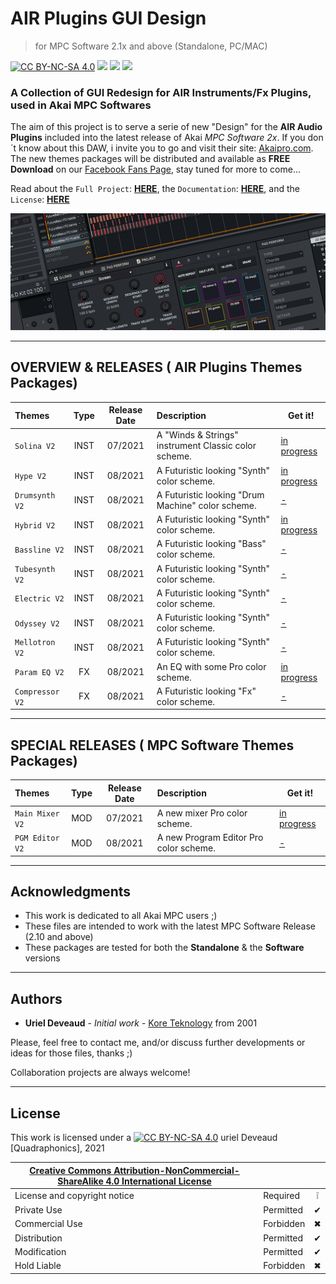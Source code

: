 # AIR Plugins GUI Design 
> for MPC Software 2.1x and above (Standalone, PC/MAC)

[![CC BY-NC-SA 4.0][cc-by-nc-sa-shield]][cc-by-nc-sa] <img src="https://img.shields.io/badge/Code-XML-blue.svg" /> <img src="https://img.shields.io/badge/Images-PNG-purple.svg" /> <img src="https://img.shields.io/badge/AKAI-AIR Plugins-red.svg" />

### A Collection of GUI Redesign for AIR Instruments/Fx Plugins, used in Akai MPC Softwares

The aim of this project is to serve a serie of new "Design" for the **AIR Audio Plugins** included into the latest release of Akai *MPC Software 2x*. If you don´t know about this DAW, i invite you to go and visit their site: [Akaipro.com](https://www.akaipro.com/mpc-software). 
The new themes packages will be distributed and available as **FREE Download** on our [Facebook Fans Page](https://www.facebook.com/groups/2455369201273499), stay tuned for more to come... 

Read about the `Full Project`: **[HERE](PROJECT.md)**, the `Documentation`: **[HERE](Documentation/DOCUMENTATION.md)**, and the `License`: **[HERE](#license)**

![logo](https://github.com/KoreTeknology/AIR-Plugins-GUI-Design-for-MPC-Software/blob/main/Documentation/images/header_project.png)

---

## OVERVIEW & RELEASES  ( AIR Plugins Themes Packages) 

| Themes | Type | Release Date | Description | Get it! |
| :--- | :---: | :---: | :--- | --- |
| `Solina V2` | INST | 07/2021 | A "Winds & Strings" instrument Classic color scheme. | [in progress]() |
| `Hype V2` | INST | 08/2021 | A Futuristic looking "Synth" color scheme. | [in progress]()|
| `Drumsynth V2` | INST | 08/2021 | A Futuristic looking "Drum Machine" color scheme. | [-]()|
| `Hybrid V2` | INST | 08/2021 | A Futuristic looking "Synth" color scheme. | [in progress]()|
| `Bassline V2` | INST | 08/2021 | A Futuristic looking "Bass" color scheme. | [-]()|
| `Tubesynth V2` | INST | 08/2021 | A Futuristic looking "Synth" color scheme. | [-]()|
| `Electric V2` | INST | 08/2021 | A Futuristic looking "Synth" color scheme. | [-]()|
| `Odyssey V2` | INST | 08/2021 | A Futuristic looking "Synth" color scheme. | [-]()|
| `Mellotron V2` | INST | 08/2021 | A Futuristic looking "Synth" color scheme. | [-]()|
| `Param EQ V2` | FX | 08/2021 | An EQ with some Pro color scheme. | [in progress]()|
| `Compressor V2` | FX | 08/2021 | A Futuristic looking "Fx" color scheme. | [-]()|

---

## SPECIAL RELEASES  ( MPC Software Themes Packages) 

| Themes | Type | Release Date | Description | Get it! |
| :--- | :---: | :---: | :--- | --- |
| `Main Mixer V2` | MOD | 07/2021 | A new mixer Pro color scheme. | [in progress]() |
| `PGM Editor V2` | MOD | 08/2021 | A new Program Editor Pro color scheme. | [-]() |

---

## Acknowledgments

* This work is dedicated to all Akai MPC users ;)
* These files are intended to work with the latest MPC Software Release (2.10 and above)
* These packages are tested for both  the **Standalone** & the **Software** versions

---

## Authors

* **Uriel Deveaud** - *Initial work* - [Kore Teknology](https://github.com/KoreTeknology) from 2001

Please, feel free to contact me, and/or discuss further developments or ideas for those files, thanks ;)

Collaboration projects are always welcome!

---

## License

This work is licensed under a [![CC BY-NC-SA 4.0][cc-by-nc-sa-image]][cc-by-nc-sa] uriel Deveaud [Quadraphonics], 2021

[cc-by-nc-sa]: http://creativecommons.org/licenses/by-nc-sa/4.0/
[cc-by-nc-sa-image]: https://licensebuttons.net/l/by-nc-sa/4.0/88x31.png
[cc-by-nc-sa-shield]: https://img.shields.io/badge/License-CC%20BY--NC--SA%204.0-lightgrey.svg

|[Creative Commons Attribution-NonCommercial-ShareAlike 4.0 International License][cc-by-nc-sa]|||
| ------------------------------------------------- | --------- | :--------: |
| License and copyright notice | Required  | &#10069; |
| Private Use                  | Permitted | &#10004; |
| Commercial Use               | Forbidden | &#10006; |
| Distribution                 | Permitted | &#10004; |
| Modification                 | Permitted | &#10004; |
| Hold Liable                  | Forbidden | &#10006; |
